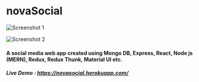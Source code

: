 #                                                                         novaSocial

![Screenshot 1](https://user-images.githubusercontent.com/79894553/156149788-e0c61a0c-be1a-4456-9655-69418c9aeacd.png)

![Screenshot 2](https://user-images.githubusercontent.com/79894553/156149800-ea67c62c-2663-42a1-9be5-7e0d51e2a9e7.png)
#### A social media web app created using Mongo DB, Express, React, Node js (MERN), Redux, Redux Thunk, Material UI etc.
##### Live Demo : https://novasocial.herokuapp.com/
